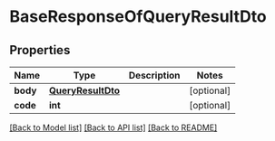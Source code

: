 # BaseResponseOfQueryResultDto

## Properties
Name | Type | Description | Notes
------------ | ------------- | ------------- | -------------
**body** | [**QueryResultDto**](QueryResultDto.md) |  | [optional] 
**code** | **int** |  | [optional] 

[[Back to Model list]](../README.md#documentation-for-models) [[Back to API list]](../README.md#documentation-for-api-endpoints) [[Back to README]](../README.md)


